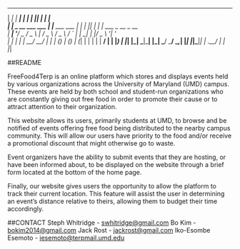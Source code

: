 ______               ______              _   _  _     _______              
|  ____|             |  ____|            | | | || |   |__   __|             
| |__ _ __ ___  ___  | |__ ___   ___   __| | | || |_     | | ___ _ __ _ __  
|  __| '__/ _ \/ _ \ |  __/ _ \ / _ \ / _` | |__   _|    | |/ _ \ '__| '_ \
| |  | | |  __/  __/ | | | (_) | (_) | (_| |    | |      | |  __/ |  | |_) |
|_|  |_|  \___|\___| |_|  \___/ \___/ \__,_|    |_|      |_|\___|_|  | .__/
                                                                    | |    
                                                                    |_|
                                                                        

##README

FreeFood4Terp is an online platform which stores and displays events held by various organizations across the University of Maryland (UMD) campus. These events are held by both school and student-run organizations who are constantly giving out free food in order to promote their cause or to attract attention to their organization.

This website allows its users, primarily students at UMD, to browse and be notified of events offering free food being distributed to the nearby campus community. This will allow our users have priority to the food and/or receive a promotional discount that might otherwise go to waste.

Event organizers have the ability to submit events that they are hosting, or have been informed about, to be displayed on the website through a brief form located at the bottom of the home page.

Finally, our website gives users the opportunity to allow the platform to track their current location. This feature will assist the user in determining an event’s distance relative to theirs, allowing them to budget their time accordingly.

##CONTACT
	Steph Whitridge - swhitridge@gmail.com
	Bo Kim - bokim2014@gmail.com
	Jack Rost - jackrost@gmail.com
	Iko-Esombe Esemoto - iesemoto@terpmail.umd.edu
